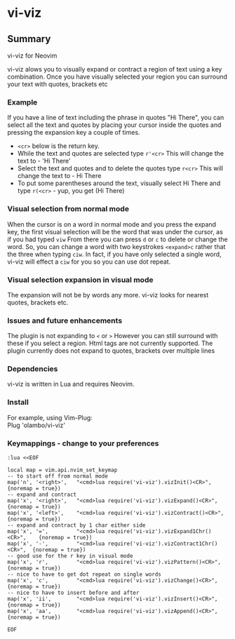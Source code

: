  # vi-viz

## Summary

vi-viz for Neovim

vi-viz alows you to visually expand or contract a region of text using a key combination. Once you have visually selected your region you can surround your text with quotes, brackets etc

### Example

If you have a line of text including the phrase in quotes "Hi There", you can select all the text and quotes by placing your cursor inside the quotes and pressing the expansion key a couple of times. 

* `<cr>` below is the return key. 
* While the text and quotes are selected type `r'<cr>`  This will change the text to - 'Hi There'
* Select the text and quotes and to delete the quotes type `r<cr>` This will change the text to - Hi There
* To put some parentheses around the text, visually select Hi There and type `r(<cr>` - yup, you get (Hi There)

### Visual selection from normal mode

When the cursor is on a word in normal mode and you press the expand key, the first visual selection will be the word that was under the cursor, as if you had typed `viw` From there you can press `d` or `c` to delete or change the word. So, you can change a word with two keystrokes `<expand>c` rather that the three when typing `ciw`. In fact, if you have only selected a single word, vi-viz will effect a `ciw` for you so you can use dot repeat.

### Visual selection expansion in visual mode

The expansion will not be by words any more. vi-viz looks for nearest quotes, brackets etc. 

### Issues and future enhancements

The plugin is not expanding to `<` or `>` However you can still surround with these if you select a region. Html tags are not currently supported. The plugin currently does not expand to quotes, brackets over multiple lines

### Dependencies

vi-viz is written in Lua and requires Neovim.

### Install

For example, using Vim-Plug: <br/> 
Plug 'olambo/vi-viz'

### Keymappings - change to your preferences

```
:lua <<EOF

local map = vim.api.nvim_set_keymap
-- to start off from normal mode
map('n', '<right>',   "<cmd>lua require('vi-viz').vizInit()<CR>",          {noremap = true})
-- expand and contract
map('x', '<right>',   "<cmd>lua require('vi-viz').vizExpand()<CR>",        {noremap = true})
map('x', '<left>',    "<cmd>lua require('vi-viz').vizContract()<CR>",      {noremap = true})
-- expand and contract by 1 char either side
map('x', '=',         "<cmd>lua require('vi-viz').vizExpand1Chr()<CR>",    {noremap = true})
map('x', '-',         "<cmd>lua require('vi-viz').vizContract1Chr()<CR>",  {noremap = true})
-- good use for the r key in visual mode
map('x', 'r',         "<cmd>lua require('vi-viz').vizPattern()<CR>",       {noremap = true})
-- nice to have to get dot repeat on single words
map('x', 'c',         "<cmd>lua require('vi-viz').vizChange()<CR>",        {noremap = true})
-- nice to have to insert before and after
map('x', 'ii',        "<cmd>lua require('vi-viz').vizInsert()<CR>",        {noremap = true})
map('x', 'aa',        "<cmd>lua require('vi-viz').vizAppend()<CR>",        {noremap = true})

EOF
```
